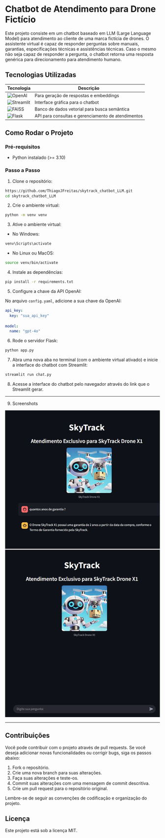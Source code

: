 # Chatbot de Atendimento para Drone Fictício

Este projeto consiste em um chatbot baseado em LLM (Large Language Model) para atendimento ao cliente de uma marca fictícia de drones. O assistente virtual é capaz de responder perguntas sobre manuais, garantias, especificações técnicas e assistências técnicas. Caso o mesmo não seja capaz de responder a pergunta, o chatbot retorna uma resposta genérica para direcionamento para atendimento humano.

## Tecnologias Utilizadas

| Tecnologia  | Descrição                      |
|------------|--------------------------------|
| ![OpenAI](https://upload.wikimedia.org/wikipedia/commons/4/4d/OpenAI_Logo.svg) | Para geração de respostas e embeddings |
| ![Streamlit](https://streamlit.io/images/brand/streamlit-logo-primary-colormark-darktext.svg) | Interface gráfica para o chatbot |
| ![FAISS](https://encrypted-tbn0.gstatic.com/images?q=tbn:ANd9GcTRSuUjzC-hxQNWJEOrl1qmtEATmf5iROLasg&s) | Banco de dados vetorial para busca semântica |
| ![Flask](https://upload.wikimedia.org/wikipedia/commons/3/3c/Flask_logo.svg) | API para consultas e gerenciamento de atendimentos |

## Como Rodar o Projeto

### Pré-requisitos

- Python instalado (>= 3.10)

### Passo a Passo

1. Clone o repositório:

```bash
https://github.com/ThiagoJFreitas/skytrack_chatbot_LLM.git
cd skytrack_chatbot_LLM
```

2. Crie o ambiente virtual:

```bash
python -m venv venv
```

3. Ative o ambiente virtual:

- No Windows:

```bash
venv\Scripts\activate
```

- No Linux ou MacOS:

```bash
source venv/bin/activate
```

4. Instale as dependências:

```bash
pip install -r requirements.txt
```

5. Configure a chave da API OpenAI:

No arquivo `config.yaml`, adicione a sua chave da OpenAI:

```yaml
api_key:
  key: "sua_api_key"

model:
  name: "gpt-4o"
```

6. Rode o servidor Flask:

```bash
python app.py
```

7. Abra uma nova aba no terminal (com o ambiente virtual ativado) e inicie a interface do chatbot com Streamlit:

```bash
streamlit run chat.py
```

8. Acesse a interface do chatbot pelo navegador através do link que o Streamlit gerar.

---

9. Screenshots

![Interface do Chatbot](https://github.com/ThiagoJFreitas/skytrack_chatbot_LLM/blob/main/assets/demo1.jpg)
![Interface do Chatbot](https://github.com/ThiagoJFreitas/skytrack_chatbot_LLM/blob/main/assets/demo2.jpg)


---

## Contribuições

Você pode contribuir com o projeto através de pull requests. Se você deseja adicionar novas funcionalidades ou corrigir bugs, siga os passos abaixo:

1. Fork o repositório.
2. Crie uma nova branch para suas alterações.
3. Faça suas alterações e teste-os.
4. Commit suas alterações com uma mensagem de commit descritiva.
5. Crie um pull request para o repositório original.

Lembre-se de seguir as convenções de codificação e organização do projeto.

## Licença

Este projeto está sob a licença MIT.
